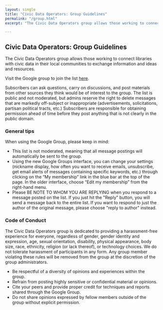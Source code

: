 ```yaml
---
layout: single
title: "Civic Data Operators: Group Guidelines"
permalink: "/group.html"
excerpt: "The Civic Data Operators group allows those working to connect libraries with civic data in their local communities to exchange information and ideas and resources."

---
```


## Civic Data Operators: Group Guidelines

The Civic Data Operators group allows those working to connect libraries with civic data in their local communities to exchange information and ideas and resources.

Visit the Google group to join the list [here](https://groups.google.com/forum/#!forum/civic-data-operators/join).

Subscribers can ask questions, carry on discussions, and post materials from other sources they think would be of interest to the group. The list is public and not moderated, but admins reserve the right to delete messages that are markedly off-subject or inappropriate (advertisements, solicitations, partisan political tracts, etc.)  Subscribers are responsible for obtaining permission ahead of time before they post anything that is not clearly in the public domain. 

### General tips 

When using the Google Group, please keep in mind:

* This list is not moderated, meaning that all message postings will automatically be sent to the group.
* Using the new Google Groups interface, you can change your settings (nickname display, how often you want to receive emails, unsubscribe, get email alerts of messages containing specific keywords, etc.) through clicking on the “My membership” link in the blue bar at the top of the page.  In the older interface, choose “Edit my membership” from the right-hand menu.
* Please BE NOTE TO WHOM YOU ARE REPLYING when you respond to a message posted on the list.  If you just hit the "Reply" button, you will send a message back to the entire list.  If you want to respond to just the author of the original message, please choose "reply to author" instead.
 
### Code of Conduct 
 
The Civic Data Operators group is dedicated to providing a harassment-free experience for everyone, regardless of gender,
gender identity and expression, age, sexual orientation, disability, physical appearance, body size, race, ethnicity,
religion (or lack thereof), or technology choices. We do not tolerate harassment of participants in any form. 
Any group member violating these rules will be removed from the group at the discretion of the group administrators.
  
* Be respectful of a diversity of opinions and experiences within the group.
* Refrain from posting highly sensitive or confidential material or opinions.
* Cite your peers and provide proper credit for techniques and reports shared through the Google Group.
* Do not share opinions expressed by fellow members outside of the group without explicit permission.
